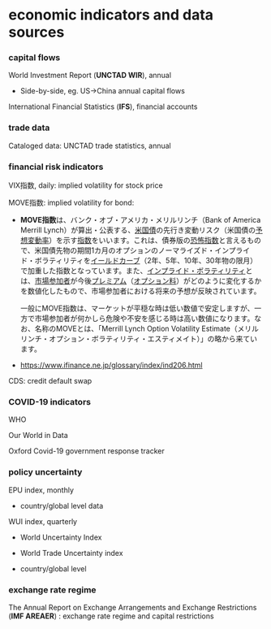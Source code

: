 # economic indicators and data sources

### capital flows

World Investment Report (**UNCTAD WIR**), annual

- Side-by-side, eg. US->China annual capital flows

International Financial Statistics (**IFS**), financial accounts



### trade data

Cataloged data: UNCTAD trade statistics, annual



### financial risk indicators

VIX指数, daily: implied volatility for stock price

MOVE指数: implied volatility for bond: 

- **MOVE指数**は、バンク・オブ・アメリカ・メリルリンチ（Bank of America Merrill Lynch）が算出・公表する、[米国債](https://www.ifinance.ne.jp/glossary/bond/bon160.html)の先行き変動リスク（米国債の[予想変動率](https://www.ifinance.ne.jp/glossary/derivatives/der078.html)）を示す[指数](https://www.ifinance.ne.jp/glossary/index/ind045.html)をいいます。これは、債券版の[恐怖指数](https://www.ifinance.ne.jp/glossary/index/ind202.html)と言えるもので、米国債先物の期間1カ月のオプションのノーマライズド・インプライド・ボラティリティを[イールドカーブ](https://www.ifinance.ne.jp/glossary/market/mar001.html)（2年、5年、10年、30年物の限月）で加重した指数となっています。また、[インプライド・ボラティリティ](https://www.ifinance.ne.jp/glossary/derivatives/der027.html)とは、[市場参加者](https://www.ifinance.ne.jp/glossary/market/mar138.html)が今後[プレミアム](https://www.ifinance.ne.jp/glossary/derivatives/der029.html)（[オプション料](https://www.ifinance.ne.jp/glossary/derivatives/der031.html)）がどのように変化するかを数値化したもので、市場参加者における将来の予想が反映されています。

  一般にMOVE指数は、マーケットが平穏な時は低い数値で安定しますが、一方で市場参加者が何かしら危険や不安を感じる時は高い数値になります。なお、名称のMOVEとは、「Merrill Lynch Option Volatility Estimate（メリルリンチ・オプション・ボラティリティ・エスティメイト）」の略から来ています。

- https://www.ifinance.ne.jp/glossary/index/ind206.html

CDS: credit default swap



### COVID-19 indicators

WHO

Our World in Data

Oxford Covid-19 government response tracker



### policy uncertainty

EPU index, monthly

- country/global level data

WUI index, quarterly

- World Uncertainty Index
- World Trade Uncertainty index

- country/global level

### exchange rate regime

The Annual Report on Exchange Arrangements and Exchange Restrictions (**IMF AREAER**) : exchange rate regime and capital restrictions